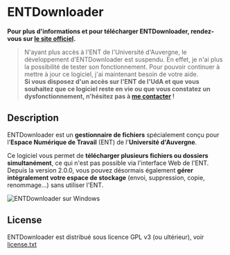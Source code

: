 ENTDownloader
=============
**Pour plus d'informations et pour télécharger ENTDownloader, rendez-vous sur [le site officiel](http://entdownloader.kevinsubileau.fr).**

> N'ayant plus accès à l'ENT de l'Université d'Auvergne, le développement d'ENTDownloader est suspendu. En effet, je n'ai plus la possibilité de tester son fonctionnement. Pour pouvoir continuer à mettre à jour ce logiciel, j'ai maintenant besoin de votre aide.<br>
<strong>Si vous disposez d'un accès sur l'ENT de l'UdA et que vous souhaitez que ce logiciel reste en vie ou que vous constatez un dysfonctionnement, n'hésitez pas à <a href="http://entdownloader.kevinsubileau.fr/#contact">me contacter</a>  !</strong>

## Description
ENTDownloader est un **gestionnaire de fichiers** spécialement conçu pour l'**Espace Numérique de Travail** (ENT) de l'**Université d'Auvergne**.

Ce logiciel vous permet de **télécharger plusieurs fichiers ou dossiers simultanément**, ce qui n'est pas possible via l'interface Web de l'ENT. Depuis la version 2.0.0, vous pouvez désormais également **gérer intégralement votre espace de stockage** (envoi, suppression, copie, renommage...) sans utiliser l'ENT. 

![ENTDownloader sur Windows](http://entdownloader.kevinsubileau.fr/ENTDv2Imgs/entdWin_2.0.0.jpg)


## License

ENTDownloader est distribué sous licence GPL v3 (ou ultérieur), voir [license.txt](license.txt)
